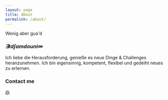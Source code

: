```yaml
---
layout: page
title: About
permalink: /about/
---
```


Wenig aber gua'd

### ***&exist;td&int;amdouni&infin;***

Ich liebe die Herausforderung, genieße es neue Dinge & Challenges heranzunehmen. Ich bin eigensinnig, kompetent, flexibel und gedeiht neues zu erlernen.

### Contact me

[@](mailto:tdamdouni@me.com)
